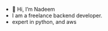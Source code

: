 - 👋 Hi, I’m Nadeem
- I am a freelance backend developer.
- expert in python, and aws

<!---
nadeem-cpp/nadeem-cpp is a ✨ special ✨ repository because its `README.md` (this file) appears on your GitHub profile.
You can click the Preview link to take a look at your changes.
--->
